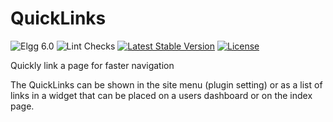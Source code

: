 QuickLinks
==========

![Elgg 6.0](https://img.shields.io/badge/Elgg-6.0-green.svg)
![Lint Checks](https://github.com/ColdTrick/quicklinks/actions/workflows/lint.yml/badge.svg?event=push)
[![Latest Stable Version](https://poser.pugx.org/coldtrick/quicklinks/v/stable.svg)](https://packagist.org/packages/coldtrick/quicklinks)
[![License](https://poser.pugx.org/coldtrick/quicklinks/license.svg)](https://packagist.org/packages/coldtrick/quicklinks)

Quickly link a page for faster navigation

The QuickLinks can be shown in the site menu (plugin setting) or as a list of links in a widget that can be placed on a 
users dashboard or on the index page.
